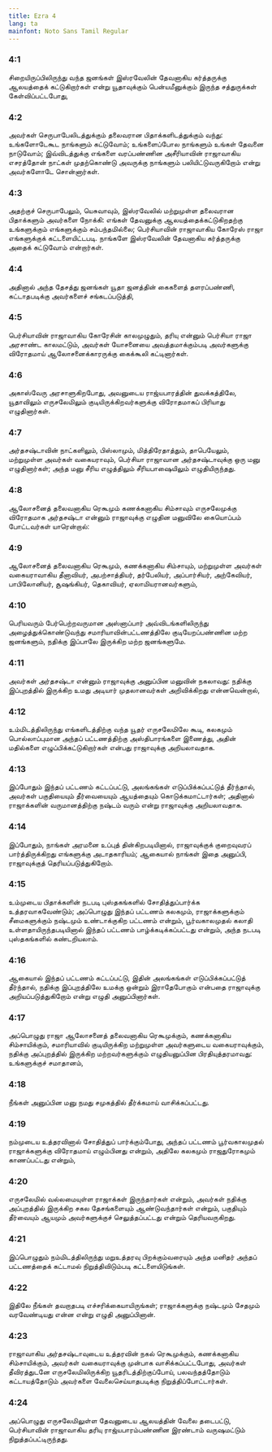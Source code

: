 ```yaml
---
title: Ezra 4
lang: ta
mainfont: Noto Sans Tamil Regular
---
```


###  4:1

சிறையிருப்பிலிருந்து வந்த ஜனங்கள் இஸ்ரவேலின் தேவனாகிய கர்த்தருக்கு ஆலயத்தைக் கட்டுகிறார்கள் என்று யூதாவுக்கும் பென்யமீனுக்கும் இருந்த சத்துருக்கள் கேள்விப்பட்டபோது,

###  4:2

அவர்கள் செருபாபேலிடத்துக்கும் தலைவரான பிதாக்களிடத்துக்கும் வந்து: உங்களோடேகூட நாங்களும் கட்டுவோம்; உங்களைப்போல நாங்களும் உங்கள் தேவனை நாடுவோம்; இவ்விடத்துக்கு எங்களை வரப்பண்ணின அசீரியாவின் ராஜாவாகிய எசரத்தோன் நாட்கள் முதற்கொண்டு அவருக்கு நாங்களும் பலியிட்டுவருகிறோம் என்று அவர்களோடே சொன்னார்கள்.

###  4:3

அதற்குச் செருபாபேலும், யெசுவாவும், இஸ்ரவேலில் மற்றுமுள்ள தலைவரான பிதாக்களும் அவர்களை நோக்கி: எங்கள் தேவனுக்கு ஆலயத்தைக்கட்டுகிறதற்கு உங்களுக்கும் எங்களுக்கும் சம்பந்தமில்லை; பெர்சியாவின் ராஜாவாகிய கோரேஸ் ராஜா எங்களுக்குக் கட்டளையிட்டபடி. நாங்களே இஸ்ரவேலின் தேவனாகிய கர்த்தருக்கு அதைக் கட்டுவோம் என்றார்கள்.

###  4:4

அதினால் அந்த தேசத்து ஜனங்கள் யூதா ஜனத்தின் கைகளைத் தளரப்பண்ணி, கட்டாதபடிக்கு அவர்களைச் சங்கடப்படுத்தி,

###  4:5

பெர்சியாவின் ராஜாவாகிய கோரேசின் காலமுழுதும், தரியு என்னும் பெர்சியா ராஜா அரசாண்ட காலமட்டும், அவர்கள் யோசனையை அவத்தமாக்கும்படி அவர்களுக்கு விரோதமாய் ஆலோசனைக்காரருக்கு கைக்கூலி கட்டினார்கள்.

###  4:6

அகாஸ்வேரு அரசாளுகிறபோது, அவனுடைய ராஜ்யபாரத்தின் துவக்கத்திலே, யூதாவிலும் எருசலேமிலும் குடியிருக்கிறவர்களுக்கு விரோதமாகப் பிரியாது எழுதினார்கள்.

###  4:7

அர்தசஷ்டாவின் நாட்களிலும், பிஸ்லாமும், மித்திரேதாத்தும், தாபெயேலும், மற்றுமுள்ள அவர்கள் வகையராவும், பெர்சியா ராஜாவான அர்தசஷ்டாவுக்கு ஒரு மனு எழுதினார்கள்; அந்த மனு சீரிய எழுத்திலும் சீரியபாஷையிலும் எழுதியிருந்தது.

###  4:8

ஆலோசனைத் தலைவனாகிய ரெகூமும் கணக்கனாகிய சிம்சாவும் எருசலேமுக்கு விரோதமாக அர்தசஷ்டா என்னும் ராஜாவுக்கு எழுதின மனுவிலே கையொப்பம் போட்டவர்கள் யாரென்றால்:

###  4:9

ஆலோசனைத் தலைவனாகிய ரெகூமும், கணக்கனாகிய சிம்சாயும், மற்றுமுள்ள அவர்கள் வகையராவாகிய தீனாவியர், அபற்சாத்தியர், தர்பேலியர், அப்பார்சியர், அற்கேவியர், பாபிலோனியர், சூஷங்கியர், தெகாவியர், ஏலாமியரானவர்களும்,

###  4:10

பெரியவரும் பேர்பெற்றவருமான அஸ்னாப்பார் அவ்விடங்களிலிருந்து அழைத்துக்கொண்டுவந்து சமாரியாவின்பட்டணத்திலே குடியேறப்பண்ணின மற்ற ஜனங்களும், நதிக்கு இப்பாலே இருக்கிற மற்ற ஜனங்களுமே.

###  4:11

அவர்கள் அர்தசஷ்டா என்னும் ராஜாவுக்கு அனுப்பின மனுவின் நகலாவது: நதிக்கு இப்புறத்தில் இருக்கிற உமது அடியார் முதலானவர்கள் அறிவிக்கிறது என்னவென்றால்,

###  4:12

உம்மிடத்திலிருந்து எங்களிடத்திற்கு வந்த யூதர் எருசலேமிலே கூடி, கலகமும் பொல்லாப்புமான அந்தப் பட்டணத்திற்கு அஸ்திபாரங்களை இணைத்து, அதின் மதில்களை எழுப்பிக்கட்டுகிறார்கள் என்பது ராஜாவுக்கு அறியலாவதாக.

###  4:13

இப்போதும் இந்தப் பட்டணம் கட்டப்பட்டு, அலங்கங்கள் எடுப்பிக்கப்பட்டுத் தீர்ந்தால், அவர்கள் பகுதியையும் தீர்வையையும் ஆயத்தையும் கொடுக்கமாட்டார்கள்; அதினால் ராஜாக்களின் வருமானத்திற்கு நஷ்டம் வரும் என்று ராஜாவுக்கு அறியலாவதாக.

###  4:14

இப்போதும், நாங்கள் அரமனை உப்புத் தின்கிறபடியினால், ராஜாவுக்குக் குறைவுவரப் பார்த்திருக்கிறது எங்களுக்கு அடாதகாரியம்; ஆகையால் நாங்கள் இதை அனுப்பி, ராஜாவுக்குத் தெரியப்படுத்துகிறோம்.

###  4:15

உம்முடைய பிதாக்களின் நடபடி புஸ்தகங்களில் சோதித்துப்பார்க்க உத்தரவாகவேண்டும்; அப்பொழுது இந்தப் பட்டணம் கலகமும், ராஜாக்களுக்கும் சீமைகளுக்கும் நஷ்டமும் உண்டாக்குகிற பட்டணம் என்றும், பூர்வகாலமுதல் கலாதி உள்ளதாயிருந்தபடியினால் இந்தப் பட்டணம் பாழ்க்கடிக்கப்பட்டது என்றும், அந்த நடபடி புஸ்தகங்களில் கண்டறியலாம்.

###  4:16

ஆகையால் இந்தப் பட்டணம் கட்டப்பட்டு, இதின் அலங்கங்கள் எடுப்பிக்கப்பட்டுத் தீர்ந்தால், நதிக்கு இப்புறத்திலே உமக்கு ஒன்றும் இராதேபோகும் என்பதை ராஜாவுக்கு அறியப்படுத்துகிறோம் என்று எழுதி அனுப்பினார்கள்.

###  4:17

அப்பொழுது ராஜா ஆலோசனைத் தலைவனாகிய ரெகூமுக்கும், கணக்கனாகிய சிம்சாயிக்கும், சமாரியாவில் குடியிருக்கிற மற்றுமுள்ள அவர்களுடைய வகையராவுக்கும், நதிக்கு அப்புறத்தில் இருக்கிற மற்றவர்களுக்கும் எழுதியனுப்பின பிரதியுத்தரமாவது: உங்களுக்குச் சமாதானம்,

###  4:18

நீங்கள் அனுப்பின மனு நமது சமுகத்தில் தீர்க்கமாய் வாசிக்கப்பட்டது.

###  4:19

நம்முடைய உத்தரவினால் சோதித்துப் பார்க்கும்போது, அந்தப் பட்டணம் பூர்வகாலமுதல் ராஜாக்களுக்கு விரோதமாய் எழும்பினது என்றும், அதிலே கலகமும் ராஜதுரோகமும் காணப்பட்டது என்றும்,

###  4:20

எருசலேமில் வல்லமையுள்ள ராஜாக்கள் இருந்தார்கள் என்றும், அவர்கள் நதிக்கு அப்புறத்தில் இருக்கிற சகல தேசங்களையும் ஆண்டுவந்தார்கள் என்றும், பகுதியும் தீர்வையும் ஆயமும் அவர்களுக்குச் செலுத்தப்பட்டது என்றும் தெரியவருகிறது.

###  4:21

இப்பொழுதும் நம்மிடத்திலிருந்து மறுஉத்தரவு பிறக்கும்வரையும் அந்த மனிதர் அந்தப் பட்டணத்தைக் கட்டாமல் நிறுத்திவிடும்படி கட்டளையிடுங்கள்.

###  4:22

இதிலே நீங்கள் தவறாதபடி எச்சரிக்கையாயிருங்கள்; ராஜாக்களுக்கு நஷ்டமும் சேதமும் வரவேண்டியது என்ன என்று எழுதி அனுப்பினான்.

###  4:23

ராஜாவாகிய அர்தசஷ்டாவுடைய உத்தரவின் நகல் ரெகூமுக்கும், கணக்கனாகிய சிம்சாயிக்கும், அவர்கள் வகையராவுக்கு முன்பாக வாசிக்கப்பட்டபோது, அவர்கள் தீவிரத்துடனே எருசலேமிலிருக்கிற யூதரிடத்திற்குப்போய், பலவந்தத்தோடும் கட்டாயத்தோடும் அவர்களை வேலைசெய்யாதபடிக்கு நிறுத்திப்போட்டார்கள்.

###  4:24

அப்பொழுது எருசலேமிலுள்ள தேவனுடைய ஆலயத்தின் வேலை தடைபட்டு, பெர்சியாவின் ராஜாவாகிய தரியு ராஜ்யபாரம்பண்ணின இரண்டாம் வருஷமட்டும் நிறுத்தப்பட்டிருந்தது.

